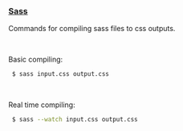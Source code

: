 ### [Sass][Sass website]

Commands for compiling sass files to css outputs.

<br>

Basic compiling:

```bash
 $ sass input.css output.css
```

<br>

Real time compiling:

```bash
 $ sass --watch input.css output.css
```


[Sass website]: https://sass-lang.com/ "Oficial Sass website"
